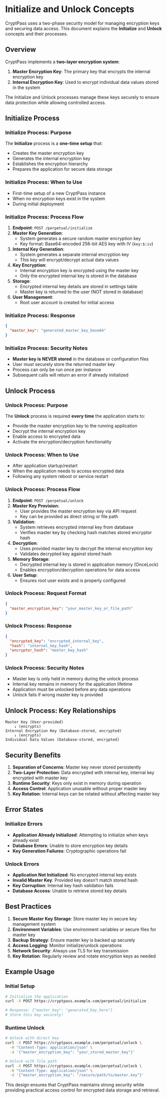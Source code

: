 # Initialize and Unlock Concepts

CryptPass uses a two-phase security model for managing encryption keys and securing data access. This document explains the **Initialize** and **Unlock** concepts and their processes.

## Overview

CryptPass implements a **two-layer encryption system**:

1. **Master Encryption Key**: The primary key that encrypts the internal encryption key
2. **Internal Encryption Key**: Used to encrypt individual data values stored in the system

The Initialize and Unlock processes manage these keys securely to ensure data protection while allowing controlled access.

## Initialize Process

### Initialize Process: Purpose

The **Initialize** process is a **one-time setup** that:

- Creates the master encryption key
- Generates the internal encryption key
- Establishes the encryption hierarchy
- Prepares the application for secure data storage

### Initialize Process: When to Use

- First-time setup of a new CryptPass instance
- When no encryption keys exist in the system
- During initial deployment

### Initialize Process: Process Flow

1. **Endpoint**: `POST /perpetual/initialize`
2. **Master Key Generation**:
   - System generates a secure random master encryption key
   - Key format: Base64-encoded 256-bit AES key with IV (`key:$:iv`)
3. **Internal Key Generation**:
   - System generates a separate internal encryption key
   - This key will encrypt/decrypt actual data values
4. **Key Encryption**:
   - Internal encryption key is encrypted using the master key
   - Only the encrypted internal key is stored in the database
5. **Storage**:
   - Encrypted internal key details are stored in settings table
   - Master key is returned to the user (NOT stored in database)
6. **User Management**:
   - Root user account is created for initial access

### Initialize Process: Response

```json
{
  "master_key": "generated_master_key_base64"
}
```

### Initialize Process: Security Notes

- **Master key is NEVER stored** in the database or configuration files
- User must securely store the returned master key
- Process can only be run once per instance
- Subsequent calls will return an error if already initialized

## Unlock Process

### Unlock Process: Purpose

The **Unlock** process is required **every time** the application starts to:

- Provide the master encryption key to the running application
- Decrypt the internal encryption key
- Enable access to encrypted data
- Activate the encryption/decryption functionality

### Unlock Process: When to Use

- After application startup/restart
- When the application needs to access encrypted data
- Following any system reboot or service restart

### Unlock Process: Process Flow

1. **Endpoint**: `POST /perpetual/unlock`
2. **Master Key Provision**:
   - User provides the master encryption key via API request
   - Key can be provided as direct string or file path
3. **Validation**:
   - System retrieves encrypted internal key from database
   - Verifies master key by checking hash matches stored encryptor hash
4. **Decryption**:
   - Uses provided master key to decrypt the internal encryption key
   - Validates decrypted key against stored hash
5. **Memory Storage**:
   - Decrypted internal key is stored in application memory (OnceLock)
   - Enables encryption/decryption operations for data access
6. **User Setup**:
   - Ensures root user exists and is properly configured

### Unlock Process: Request Format

```json
{
  "master_encryption_key": "your_master_key_or_file_path"
}
```

### Unlock Process: Response

```json
{
  "encrypted_key": "encrypted_internal_key",
  "hash": "internal_key_hash", 
  "encryptor_hash": "master_key_hash"
}
```

### Unlock Process: Security Notes

- Master key is only held in memory during the unlock process
- Internal key remains in memory for the application lifetime
- Application must be unlocked before any data operations
- Unlock fails if wrong master key is provided

## Unlock Process: Key Relationships

```
Master Key (User-provided)
    ↓ (encrypts)
Internal Encryption Key (Database-stored, encrypted)
    ↓ (encrypts)
Individual Data Values (Database-stored, encrypted)
```

## Security Benefits

1. **Separation of Concerns**: Master key never stored persistently
2. **Two-Layer Protection**: Data encrypted with internal key, internal key encrypted with master key
3. **Runtime Security**: Keys only exist in memory during operation
4. **Access Control**: Application unusable without proper master key
5. **Key Rotation**: Internal keys can be rotated without affecting master key

## Error States

### Initialize Errors

- **Application Already Initialized**: Attempting to initialize when keys already exist
- **Database Errors**: Unable to store encryption key details
- **Key Generation Failures**: Cryptographic operations fail

### Unlock Errors

- **Application Not Initialized**: No encrypted internal key exists
- **Invalid Master Key**: Provided key doesn't match stored hash
- **Key Corruption**: Internal key hash validation fails
- **Database Access**: Unable to retrieve stored key details

## Best Practices

1. **Secure Master Key Storage**: Store master key in secure key management system
2. **Environment Variables**: Use environment variables or secure files for master key
3. **Backup Strategy**: Ensure master key is backed up securely
4. **Access Logging**: Monitor initialize/unlock operations
5. **Network Security**: Always use TLS for key transmission
6. **Key Rotation**: Regularly review and rotate encryption keys as needed

## Example Usage

### Initial Setup

```bash
# Initialize the application
curl -X POST https://cryptpass.example.com/perpetual/initialize

# Response: {"master_key": "generated_key_here"}
# Store this key securely!
```

### Runtime Unlock

```bash
# Unlock with direct key
curl -X POST https://cryptpass.example.com/perpetual/unlock \
  -H "Content-Type: application/json" \
  -d '{"master_encryption_key": "your_stored_master_key"}'

# Unlock with file path
curl -X POST https://cryptpass.example.com/perpetual/unlock \
  -H "Content-Type: application/json" \
  -d '{"master_encryption_key": "/secure/path/to/master.key"}'
```

This design ensures that CryptPass maintains strong security while providing practical access control for encrypted data storage and retrieval.
